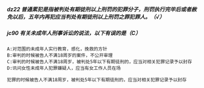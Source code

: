 
##### dz22 普通累犯是指被判处有期徒刑以上刑罚的犯罪分子，刑罚执行完毕后或者赦免以后，五年内再犯应当判处有期徒刑以上刑罚之罪犯罪人。（√）

##### jc90 有关未成年人刑事诉讼的说法，以下有误的是（C）
    A:对范围的未成年人实行教育，感化，挽救的方针
    B:审判的时候被告人不满18周岁的案件，不公开审理
    C:审判的时候被告人不满18周岁，被判处5年以下有期徒刑的，应当对相关犯罪记录予以封存
    D:讯问女性未成年人犯罪嫌疑人，应当有女工作人员在场
    
    犯罪的时候被告人不满18周岁，被判处5年以下有期徒刑的，应当对相关犯罪记录予以封存